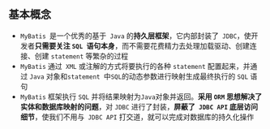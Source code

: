## 基本概念

- `MyBatis `是一个优秀的基于` Java` 的**持久层框架**，它内部封装了` JDBC`，使开发者**只需要关注 `SQL `语句本身**，而不需要花费精力去处理加载驱动、创建连接、创建 `statement` 等繁杂的过程
- `MyBatis` 通过` XML` 或注解的方式将要执行的各种 `statement` 配置起来，并通过 `Java` 对象和`statement `中` SQL `的动态参数进行映射生成最终执行的 `SQL` 语句
- `MyBatis` 框架执行 `SQL` 并将结果映射为` Java `对象并返回。**采用 `ORM` 思想解决了实体和数据库映射的问题**，对 `JDBC` 进行了封装，**屏蔽了` JDBC API` 底层访问细节**，使我们不用与` JDBC API` 打交道，就可以完成对数据库的持久化操作